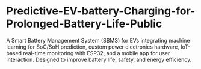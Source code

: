# Predictive-EV-battery-Charging-for-Prolonged-Battery-Life-Public
A Smart Battery Management System (SBMS) for EVs integrating machine learning for SoC/SoH prediction, custom power electronics hardware, IoT-based real-time monitoring with ESP32, and a mobile app for user interaction. Designed to improve battery life, safety, and energy efficiency.
